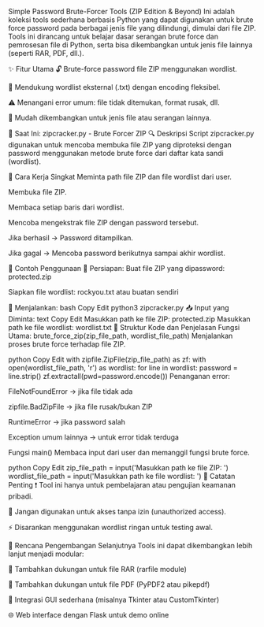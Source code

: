 Simple Password Brute-Forcer Tools (ZIP Edition & Beyond)
Ini adalah koleksi tools sederhana berbasis Python yang dapat digunakan untuk brute force password pada berbagai jenis file yang dilindungi, dimulai dari file ZIP. Tools ini dirancang untuk belajar dasar serangan brute force dan pemrosesan file di Python, serta bisa dikembangkan untuk jenis file lainnya (seperti RAR, PDF, dll.).

✨ Fitur Utama
🔓 Brute-force password file ZIP menggunakan wordlist.

📁 Mendukung wordlist eksternal (.txt) dengan encoding fleksibel.

⚠️ Menangani error umum: file tidak ditemukan, format rusak, dll.

🔧 Mudah dikembangkan untuk jenis file atau serangan lainnya.

📁 Saat Ini: zipcracker.py - Brute Forcer ZIP
🔍 Deskripsi
Script zipcracker.py digunakan untuk mencoba membuka file ZIP yang diproteksi dengan password menggunakan metode brute force dari daftar kata sandi (wordlist).

🧠 Cara Kerja Singkat
Meminta path file ZIP dan file wordlist dari user.

Membuka file ZIP.

Membaca setiap baris dari wordlist.

Mencoba mengekstrak file ZIP dengan password tersebut.

Jika berhasil → Password ditampilkan.

Jika gagal → Mencoba password berikutnya sampai akhir wordlist.

🧪 Contoh Penggunaan
🔧 Persiapan:
Buat file ZIP yang dipassword: protected.zip

Siapkan file wordlist: rockyou.txt atau buatan sendiri

🚀 Menjalankan:
bash
Copy
Edit
python3 zipcracker.py
📥 Input yang Diminta:
text
Copy
Edit
Masukkan path ke file ZIP: protected.zip
Masukkan path ke file wordlist: wordlist.txt
📜 Struktur Kode dan Penjelasan
Fungsi Utama: brute_force_zip(zip_file_path, wordlist_file_path)
Menjalankan proses brute force terhadap file ZIP.

python
Copy
Edit
with zipfile.ZipFile(zip_file_path) as zf:
    with open(wordlist_file_path, 'r') as wordlist:
        for line in wordlist:
            password = line.strip()
            zf.extractall(pwd=password.encode())
Penanganan error:

FileNotFoundError → jika file tidak ada

zipfile.BadZipFile → jika file rusak/bukan ZIP

RuntimeError → jika password salah

Exception umum lainnya → untuk error tidak terduga

Fungsi main()
Membaca input dari user dan memanggil fungsi brute force.

python
Copy
Edit
zip_file_path = input('Masukkan path ke file ZIP: ')
wordlist_file_path = input('Masukkan path ke file wordlist: ')
📌 Catatan Penting
❗ Tool ini hanya untuk pembelajaran atau pengujian keamanan pribadi.

🚫 Jangan digunakan untuk akses tanpa izin (unauthorized access).

⚡ Disarankan menggunakan wordlist ringan untuk testing awal.

🔄 Rencana Pengembangan Selanjutnya
Tools ini dapat dikembangkan lebih lanjut menjadi modular:

📂 Tambahkan dukungan untuk file RAR (rarfile module)

📄 Tambahkan dukungan untuk file PDF (PyPDF2 atau pikepdf)

🔑 Integrasi GUI sederhana (misalnya Tkinter atau CustomTkinter)

🌐 Web interface dengan Flask untuk demo online

